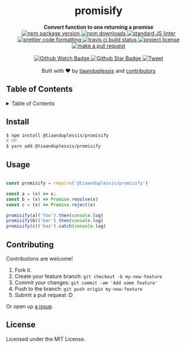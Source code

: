 
<h1 align="center">promisify</h1>
<div align="center">
  <strong>Convert function to one returning a promise</strong>
</div>
<div align="center">
  <a href="https://npmjs.org/package/@tiaanduplessis/promisify">
    <img src="https://img.shields.io/npm/v/@tiaanduplessis/promisify.svg?style=flat-square" alt="npm package version" />
  </a>
  <a href="https://npmjs.org/package/@tiaanduplessis/promisify">
  <img src="https://img.shields.io/npm/dm/@tiaanduplessis/promisify.svg?style=flat-square" alt="npm downloads" />
  </a>
  <a href="https://github.com/feross/standard">
    <img src="https://img.shields.io/badge/code%20style-standard-brightgreen.svg?style=flat-square" alt="standard JS linter" />
  </a>
  <a href="https://github.com/prettier/prettier">
    <img src="https://img.shields.io/badge/styled_with-prettier-ff69b4.svg?style=flat-square" alt="prettier code formatting" />
  </a>
  <a href="https://travis-ci.org/tiaanduplessis/promisify">
    <img src="https://img.shields.io/travis/tiaanduplessis/promisify.svg?style=flat-square" alt="travis ci build status" />
  </a>
  <a href="https://github.com/tiaanduplessis/promisify/blob/master/LICENSE">
    <img src="https://img.shields.io/npm/l/@tiaanduplessis/promisify.svg?style=flat-square" alt="project license" />
  </a>
  <a href="http://makeapullrequest.com">
    <img src="https://img.shields.io/badge/PRs-welcome-brightgreen.svg?style=flat-square" alt="make a pull request" />
  </a>
</div>
<br>
<div align="center">
  <a href="https://github.com/tiaanduplessis/promisify/watchers">
    <img src="https://img.shields.io/github/watchers/tiaanduplessis/promisify.svg?style=social" alt="Github Watch Badge" />
  </a>
  <a href="https://github.com/tiaanduplessis/promisify/stargazers">
    <img src="https://img.shields.io/github/stars/tiaanduplessis/promisify.svg?style=social" alt="Github Star Badge" />
  </a>
  <a href="https://twitter.com/intent/tweet?text=Check%20out%20promisify!%20https://github.com/tiaanduplessis/promisify%20%F0%9F%91%8D">
    <img src="https://img.shields.io/twitter/url/https/github.com/tiaanduplessis/promisify.svg?style=social" alt="Tweet" />
  </a>
</div>
<br>
<div align="center">
  Built with ❤︎ by <a href="https://github.com/tiaanduplessis">tiaanduplessis</a> and <a href="https://github.com/tiaanduplessis/promisify/contributors">contributors</a>
</div>

<h2>Table of Contents</h2>
<details>
  <summary>Table of Contents</summary>
  <li><a href="#install">Install</a></li>
  <li><a href="#usage">Usage</a></li>
  <li><a href="#contribute">Contribute</a></li>
  <li><a href="#license">License</a></li>
</details>

## Install

```sh
$ npm install @tiaanduplessis/promisify
# OR
$ yarn add @tiaanduplessis/promisify
```

## Usage

```js

const promisify = require('@tiaanduplessis/promisify')

const a = (x) => x;
const b = (x) => Promise.resolve(x)
const c = (x) => Promise.reject(x)

promisify(a)('foo').then(console.log)
promisify(b)('bar').then(console.log)
promisify(c)('baz').catch(console.log)

```

## Contributing

Contributions are welcome!

1. Fork it.
2. Create your feature branch: `git checkout -b my-new-feature`
3. Commit your changes: `git commit -am 'Add some feature'`
4. Push to the branch: `git push origin my-new-feature`
5. Submit a pull request :D

Or open up [a issue](https://github.com/tiaanduplessis/promisify/issues).

## License

Licensed under the MIT License.
